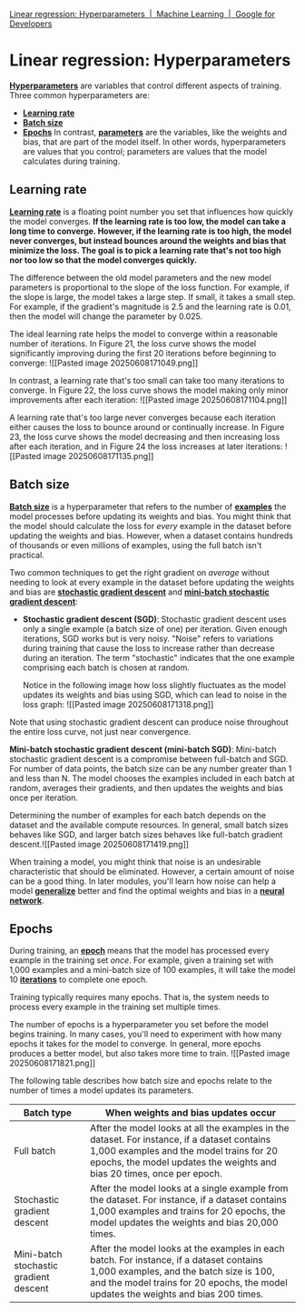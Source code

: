 [Linear regression: Hyperparameters  |  Machine Learning  |  Google for Developers](https://developers.google.com/machine-learning/crash-course/linear-regression/hyperparameters)
# Linear regression: Hyperparameters
[**Hyperparameters**](https://developers.google.com/machine-learning/glossary#hyperparameter) are variables that control different aspects of training. Three common hyperparameters are:

- [**Learning rate**](https://developers.google.com/machine-learning/glossary#learning-rate)
- [**Batch size**](https://developers.google.com/machine-learning/glossary#batch-size)
- [**Epochs**](https://developers.google.com/machine-learning/glossary#epoch)
In contrast, [**parameters**](https://developers.google.com/machine-learning/glossary#parameter) are the variables, like the weights and bias, that are part of the model itself. In other words, hyperparameters are values that you control; parameters are values that the model calculates during training.

## Learning rate

[**Learning rate**](https://developers.google.com/machine-learning/glossary#learning-rate) is a floating point number you set that influences how quickly the model converges. **If the learning rate is too low, the model can take a long time to converge. However, if the learning rate is too high, the model never converges, but instead bounces around the weights and bias that minimize the loss. The goal is to pick a learning rate that's not too high nor too low so that the model converges quickly.**

The difference between the old model parameters and the new model parameters is proportional to the slope of the loss function. For example, if the slope is large, the model takes a large step. If small, it takes a small step. For example, if the gradient's magnitude is 2.5 and the learning rate is 0.01, then the model will change the parameter by 0.025.

The ideal learning rate helps the model to converge within a reasonable number of iterations. In Figure 21, the loss curve shows the model significantly improving during the first 20 iterations before beginning to converge:
![[Pasted image 20250608171049.png]]

In contrast, a learning rate that's too small can take too many iterations to converge. In Figure 22, the loss curve shows the model making only minor improvements after each iteration:
![[Pasted image 20250608171104.png]]

A learning rate that's too large never converges because each iteration either causes the loss to bounce around or continually increase. In Figure 23, the loss curve shows the model decreasing and then increasing loss after each iteration, and in Figure 24 the loss increases at later iterations:
![[Pasted image 20250608171135.png]]


## Batch size

[**Batch size**](https://developers.google.com/machine-learning/glossary#batch-size) is a hyperparameter that refers to the number of [**examples**](https://developers.google.com/machine-learning/glossary#example) the model processes before updating its weights and bias. You might think that the model should calculate the loss for _every_ example in the dataset before updating the weights and bias. However, when a dataset contains hundreds of thousands or even millions of examples, using the full batch isn't practical.

Two common techniques to get the right gradient on _average_ without needing to look at every example in the dataset before updating the weights and bias are [**stochastic gradient descent**](https://developers.google.com/machine-learning/glossary#SGD) and [**mini-batch stochastic gradient descent**](https://developers.google.com/machine-learning/glossary#mini-batch-stochastic-gradient-descent):

- **Stochastic gradient descent (SGD)**: Stochastic gradient descent uses only a single example (a batch size of one) per iteration. Given enough iterations, SGD works but is very noisy. "Noise" refers to variations during training that cause the loss to increase rather than decrease during an iteration. The term "stochastic" indicates that the one example comprising each batch is chosen at random.

	Notice in the following image how loss slightly fluctuates as the model updates its weights and bias using SGD, which can lead to noise in the loss graph:
	![[Pasted image 20250608171318.png]]

Note that using stochastic gradient descent can produce noise throughout the entire loss curve, not just near convergence.

**Mini-batch stochastic gradient descent (mini-batch SGD)**: Mini-batch stochastic gradient descent is a compromise between full-batch and SGD. For number of data points, the batch size can be any number greater than 1 and less than N. The model chooses the examples included in each batch at random, averages their gradients, and then updates the weights and bias once per iteration.

Determining the number of examples for each batch depends on the dataset and the available compute resources. In general, small batch sizes behaves like SGD, and larger batch sizes behaves like full-batch gradient descent.![[Pasted image 20250608171419.png]]

When training a model, you might think that noise is an undesirable characteristic that should be eliminated. However, a certain amount of noise can be a good thing. In later modules, you'll learn how noise can help a model [**generalize**](https://developers.google.com/machine-learning/glossary#generalization) better and find the optimal weights and bias in a [**neural network**](https://developers.google.com/machine-learning/glossary#neural-network).

## Epochs

During training, an [**epoch**](https://developers.google.com/machine-learning/glossary#epoch) means that the model has processed every example in the training set _once_. For example, given a training set with 1,000 examples and a mini-batch size of 100 examples, it will take the model 10 [**iterations**](https://developers.google.com/machine-learning/glossary#iteration) to complete one epoch.

Training typically requires many epochs. That is, the system needs to process every example in the training set multiple times.

The number of epochs is a hyperparameter you set before the model begins training. In many cases, you'll need to experiment with how many epochs it takes for the model to converge. In general, more epochs produces a better model, but also takes more time to train.
![[Pasted image 20250608171821.png]]

The following table describes how batch size and epochs relate to the number of times a model updates its parameters.

|Batch type|When weights and bias updates occur|
|---|---|
|Full batch|After the model looks at all the examples in the dataset. For instance, if a dataset contains 1,000 examples and the model trains for 20 epochs, the model updates the weights and bias 20 times, once per epoch.|
|Stochastic gradient descent|After the model looks at a single example from the dataset. For instance, if a dataset contains 1,000 examples and trains for 20 epochs, the model updates the weights and bias 20,000 times.|
|Mini-batch stochastic gradient descent|After the model looks at the examples in each batch. For instance, if a dataset contains 1,000 examples, and the batch size is 100, and the model trains for 20 epochs, the model updates the weights and bias 200 times.|
